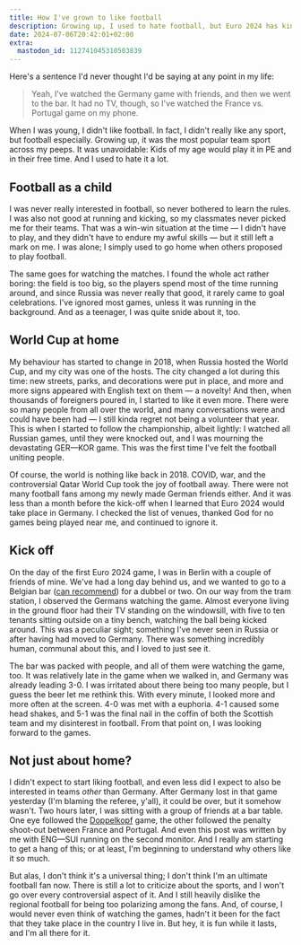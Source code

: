 ```yaml
---
title: How I've grown to like football
description: Growing up, I used to hate football, but Euro 2024 has kind of changed me.
date: 2024-07-06T20:42:01+02:00
extra:
  mastodon_id: 112741045310503839
---
```


Here's a sentence I'd never thought I'd be saying at any point in my life:

> Yeah, I've watched the Germany game with friends, and then we went to the bar. It had no TV, though, so I've watched the France vs. Portugal game on my phone.

When I was young, I didn't like football. In fact, I didn't really like any sport, but football especially. Growing up, it was the most popular team sport across my peeps. It was unavoidable: Kids of my age would play it in PE and in their free time. And I used to hate it a lot.

## Football as a child

I was never really interested in football, so never bothered to learn the rules. I was also not good at running and kicking, so my classmates never picked me for their teams. That was a win-win situation at the time — I didn't have to play, and they didn't have to endure my awful skills — but it still left a mark on me. I was alone; I simply used to go home when others proposed to play football.

The same goes for watching the matches. I found the whole act rather boring: the field is too big, so the players spend most of the time running around, and since Russia was never really that good, it rarely came to goal celebrations. I've ignored most games, unless it was running in the background. And as a teenager, I was quite snide about it, too.

## World Cup at home

My behaviour has started to change in 2018, when Russia hosted the World Cup, and my city was one of the hosts. The city changed a lot during this time: new streets, parks, and decorations were put in place, and more and more signs appeared with English text on them — a novelty! And then, when thousands of foreigners poured in, I started to like it even more. There were so many people from all over the world, and many conversations were and could have been had — I still kinda regret not being a volunteer that year. This is when I started to follow the championship, albeit lightly: I watched all Russian games, until they were knocked out, and I was mourning the devastating GER—KOR game. This was the first time I've felt the football uniting people.

Of course, the world is nothing like back in 2018. COVID, war, and the controversial Qatar World Cup took the joy of football away. There were not many football fans among my newly made German friends either. And it was less than a month before the kick-off when I learned that Euro 2024 would take place in Germany. I checked the list of venues, thanked God for no games being played near me, and continued to ignore it.

## Kick off

On the day of the first Euro 2024 game, I was in Berlin with a couple of friends of mine. We've had a long day behind us, and we wanted to go to a Belgian bar ([can recommend](https://maps.app.goo.gl/JLuFWB2vLTfJMKir9)) for a dubbel or two. On our way from the tram station, I observed the Germans watching the game. Almost everyone living in the ground floor had their TV standing on the windowsill, with five to ten tenants sitting outside on a tiny bench, watching the ball being kicked around. This was a peculiar sight; something I've never seen in Russia or after having had moved to Germany. There was something incredibly human, communal about this, and I loved to just see it.

The bar was packed with people, and all of them were watching the game, too. It was relatively late in the game when we walked in, and Germany was already leading 3-0. I was irritated about there being too many people, but I guess the beer let me rethink this. With every minute, I looked more and more often at the screen. 4-0 was met with a euphoria. 4-1 caused some head shakes, and 5-1 was the final nail in the coffin of both the Scottish team and my disinterest in football. From that point on, I was looking forward to the games.

## Not just about home?

I didn't expect to start liking football, and even less did I expect to also be interested in teams _other_ than Germany. After Germany lost in that game yesterday (I'm blaming the referee, y'all), it could be over, but it somehow wasn't. Two hours later, I was sitting with a group of friends at a bar table. One eye followed the [Doppelkopf](https://en.wikipedia.org/wiki/Doppelkopf) game, the other followed the penalty shoot-out between France and Portugal. And even this post was written by me with ENG—SUI running on the second monitor. And I really am starting to get a hang of this; or at least, I'm beginning to understand why others like it so much.

But alas, I don't think it's a universal thing; I don't think I'm an ultimate football fan now. There is still a lot to criticize about the sports, and I won't go over every controversial aspect of it. And I still heavily dislike the regional football for being too polarizing among the fans. And, of course, I would never even think of watching the games, hadn't it been for the fact that they take place in the country I live in. But hey, it is fun while it lasts, and I'm all there for it.
